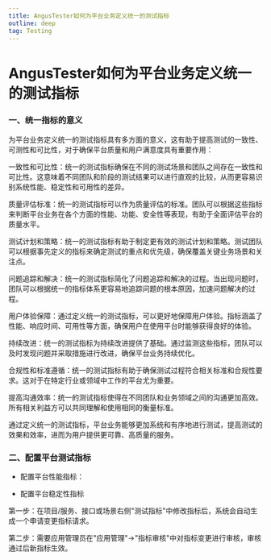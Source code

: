 ```yaml
---
title: AngusTester如何为平台业务定义统一的测试指标
outline: deep
tag: Testing
---
```


# AngusTester如何为平台业务定义统一的测试指标

### 一、统一指标的意义

为平台业务定义统一的测试指标具有多方面的意义，这有助于提高测试的一致性、可测性和可比性，对于确保平台质量和用户满意度具有重要作用：

一致性和可比性：统一的测试指标确保在不同的测试场景和团队之间存在一致性和可比性。这意味着不同团队和阶段的测试结果可以进行直观的比较，从而更容易识别系统性能、稳定性和可用性的差异。

质量评估标准：统一的测试指标可以作为质量评估的标准。团队可以根据这些指标来判断平台业务在各个方面的性能、功能、安全性等表现，有助于全面评估平台的质量水平。

测试计划和策略：统一的测试指标有助于制定更有效的测试计划和策略。测试团队可以根据事先定义的指标来确定测试的重点和优先级，确保覆盖关键业务场景和关注点。

问题追踪和解决：统一的测试指标简化了问题追踪和解决的过程。当出现问题时，团队可以根据统一的指标体系更容易地追踪问题的根本原因，加速问题解决的过程。

用户体验保障：通过定义统一的测试指标，可以更好地保障用户体验。指标涵盖了性能、响应时间、可用性等方面，确保用户在使用平台时能够获得良好的体验。

持续改进：统一的测试指标为持续改进提供了基础。通过监测这些指标，团队可以及时发现问题并采取措施进行改进，确保平台业务持续优化。

合规性和标准遵循：统一的测试指标有助于确保测试过程符合相关标准和合规性要求。这对于在特定行业或领域中工作的平台尤为重要。

提高沟通效率：统一的测试指标使得在不同团队和业务领域之间的沟通更加高效。所有相关利益方可以共同理解和使用相同的衡量标准。

通过定义统一的测试指标，平台业务能够更加系统和有序地进行测试，提高测试的效果和效率，进而为用户提供更可靠、高质量的服务。

### 二、配置平台测试指标

- 配置平台性能指标：

- 配置平台稳定性指标

第一步：在项目/服务、接口或场景右侧"测试指标"中修改指标后，系统会自动生成一个申请变更指标请求。

第二步：需要应用管理员在"应用管理"->"指标审核"中对指标变更进行审核，审核通过后新指标生效。

